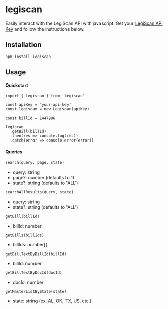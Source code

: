 # legiscan

Easily interact with the LegiScan API with javascript. Get your [LegiScan API Key](https://legiscan.com/legiscan) and follow the instructions below.

## Installation

`npm install legiscan`

## Usage

#### Quickstart

```
import { Legiscan } from 'legiscan'

const apiKey = 'your-api-key'
const legiscan = new Legiscan(apiKey)

const billId = 1447996

legiscan
  .getBill(billId)
  .then(res => console.log(res))
  .catch(error => console.error(error))
```

#### Queries

```
search(query, page, state)
```

- query: string
- page?: number (defaults to 1)
- state?: string (defaults to 'ALL')

```
searchAllResults(query, state)
```

- query: string
- state?: string (defaults to 'ALL')

```
getBill(billId)
```

- billId: number

```
getBills(billIds)
```

- billIds: number[]

```
getBillTextByBillId(billId)
```

- billId: number

```
getBillTextByDocId(docId)
```

- docId: number

```
getMasterListByState(state)
```

- state: string (ex: AL, OK, TX, US, etc.)
